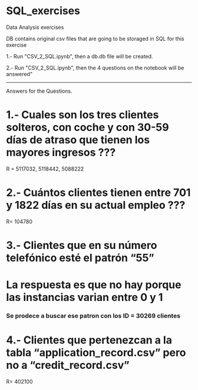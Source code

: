 # SQL_exercises

Data Analysis exercises


DB contains original csv files that are going to be storaged in SQL for this exercise

1.- Run "CSV_2_SQL.ipynb", then a db.db file will be created.

2.- Run "CSV_2_SQL.ipynb", then the 4 questions on the notebook will be answered"


------------------------------------------------------------------------------------------


Answers for the Questions.

# 1.- Cuales son los tres clientes solteros, con coche y con 30-59 días de atraso que tienen los mayores ingresos ??? 
R = 5117032, 5118442, 5088222


# 2.- Cuántos clientes tienen entre 701 y 1822 días en su actual empleo ??? 
R= 104780


# 3.- Clientes que en su número telefónico esté el patrón “55”
# La respuesta es que no hay porque las instancias varian entre 0 y 1

### Se prodece a buscar ese patron con los ID = 30269 clientes


# 4.- Clientes que pertenezcan a la tabla “application_record.csv” pero no a “credit_record.csv” 
R= 402100
